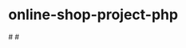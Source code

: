 # online-shop-project-php
#<!-- 4 zegarki na strone i dodac mozliwosc zmiany stron -->
#<!-- zdj skalowanie do 400x400 potem przyciecie do 200x355, mozliwe ze mniejsze bedzie musialo byc-->